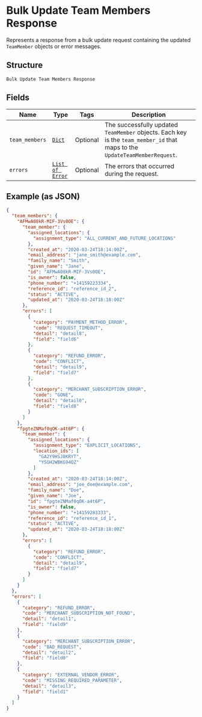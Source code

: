 
# Bulk Update Team Members Response

Represents a response from a bulk update request containing the updated `TeamMember` objects or error messages.

## Structure

`Bulk Update Team Members Response`

## Fields

| Name | Type | Tags | Description |
|  --- | --- | --- | --- |
| `team_members` | [`Dict`](../../doc/models/update-team-member-response.md) | Optional | The successfully updated `TeamMember` objects. Each key is the `team_member_id` that maps to the `UpdateTeamMemberRequest`. |
| `errors` | [`List of Error`](../../doc/models/error.md) | Optional | The errors that occurred during the request. |

## Example (as JSON)

```json
{
  "team_members": {
    "AFMwA08kR-MIF-3Vs0OE": {
      "team_member": {
        "assigned_locations": {
          "assignment_type": "ALL_CURRENT_AND_FUTURE_LOCATIONS"
        },
        "created_at": "2020-03-24T18:14:00Z",
        "email_address": "jane_smith@example.com",
        "family_name": "Smith",
        "given_name": "Jane",
        "id": "AFMwA08kR-MIF-3Vs0OE",
        "is_owner": false,
        "phone_number": "+14159223334",
        "reference_id": "reference_id_2",
        "status": "ACTIVE",
        "updated_at": "2020-03-24T18:18:00Z"
      },
      "errors": [
        {
          "category": "PAYMENT_METHOD_ERROR",
          "code": "REQUEST_TIMEOUT",
          "detail": "detail8",
          "field": "field6"
        },
        {
          "category": "REFUND_ERROR",
          "code": "CONFLICT",
          "detail": "detail9",
          "field": "field7"
        },
        {
          "category": "MERCHANT_SUBSCRIPTION_ERROR",
          "code": "GONE",
          "detail": "detail0",
          "field": "field8"
        }
      ]
    },
    "fpgteZNMaf0qOK-a4t6P": {
      "team_member": {
        "assigned_locations": {
          "assignment_type": "EXPLICIT_LOCATIONS",
          "location_ids": [
            "GA2Y9HSJ8KRYT",
            "YSGH2WBKG94QZ"
          ]
        },
        "created_at": "2020-03-24T18:14:00Z",
        "email_address": "joe_doe@example.com",
        "family_name": "Doe",
        "given_name": "Joe",
        "id": "fpgteZNMaf0qOK-a4t6P",
        "is_owner": false,
        "phone_number": "+14159283333",
        "reference_id": "reference_id_1",
        "status": "ACTIVE",
        "updated_at": "2020-03-24T18:18:00Z"
      },
      "errors": [
        {
          "category": "REFUND_ERROR",
          "code": "CONFLICT",
          "detail": "detail9",
          "field": "field7"
        }
      ]
    }
  },
  "errors": [
    {
      "category": "REFUND_ERROR",
      "code": "MERCHANT_SUBSCRIPTION_NOT_FOUND",
      "detail": "detail1",
      "field": "field9"
    },
    {
      "category": "MERCHANT_SUBSCRIPTION_ERROR",
      "code": "BAD_REQUEST",
      "detail": "detail2",
      "field": "field0"
    },
    {
      "category": "EXTERNAL_VENDOR_ERROR",
      "code": "MISSING_REQUIRED_PARAMETER",
      "detail": "detail3",
      "field": "field1"
    }
  ]
}
```

